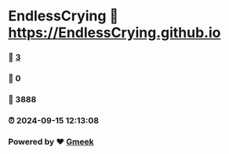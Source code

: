 # EndlessCrying :link: https://EndlessCrying.github.io 
### :page_facing_up: [3](https://EndlessCrying.github.io/tag.html) 
### :speech_balloon: 0 
### :hibiscus: 3888 
### :alarm_clock: 2024-09-15 12:13:08 
### Powered by :heart: [Gmeek](https://github.com/Meekdai/Gmeek)
